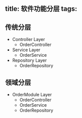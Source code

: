 title: 软件功能分层
tags:
---

## 传统分层

- Controller Layer
    - OrderController
- Service Layer
    - OrderService
- Repository Layer
    - OrderRepository

## 领域分层

- OrderModule Layer
   - OrderController
   - OrderService
   - OrderRepository

